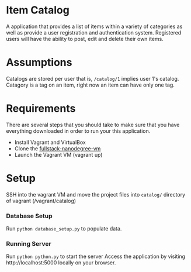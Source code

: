 # Item Catalog
A application that provides a list of items within a variety of categories as well as provide a user registration and authentication system. Registered users will have the ability to post, edit and delete their own items.

# Assumptions
Catalogs are stored per user that is, `/catalog/1` implies user 1's catalog.
Catagory is a tag on an item, right now an item can have only one tag.

# Requirements 
There are several steps that you should take to make sure that you have everything downloaded in order to run your this application.
- Install Vagrant and VirtualBox
- Clone the [fullstack-nanodegree-vm](http://github.com/udacity/fullstack-nanodegree-vm)
- Launch the Vagrant VM (vagrant up)

# Setup
SSH into the vagrant VM and move the project files into `catalog/` directory of vagrant (/vagrant/catalog)

### Database Setup
Run `python database_setup.py` to populate data.

### Running Server
Run `python python.py` to start the server
Access the application by visiting http://localhost:5000 locally on your browser.
